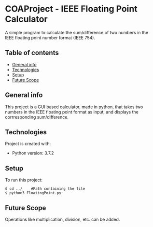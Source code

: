 # COAProject - IEEE Floating Point Calculator 
A simple program to calculate the sum/difference of two numbers in the IEEE floating point number format (IEEE 754). 

## Table of contents
* [General info](#general-info)
* [Technologies](#technologies)
* [Setup](#setup)
* [Future Scope](#future-scope)

## General info
This project is a GUI based calculator, made in python, that takes two numbers in the IEEE floating point format as input, and displays the corrresponding sum/difference.
	
## Technologies
Project is created with:

* Python version: 3.7.2

	
## Setup
To run this project:

```
$ cd ../    #Path containing the file 
$ python3 FloatingPoint.py
```

## Future Scope
Operations like multiplication, division, etc. can be added. 

